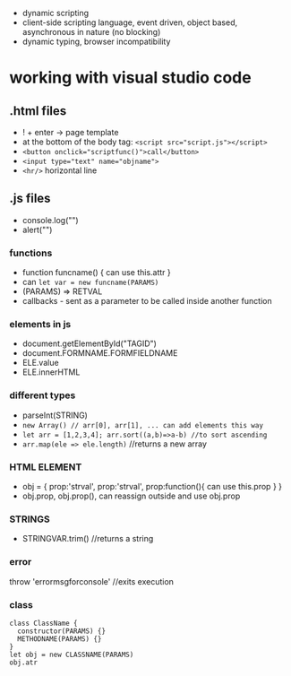 * dynamic scripting
* client-side scripting language, event driven, object based, asynchronous in nature (no blocking)
* dynamic typing, browser incompatibility
# working with visual studio code
## .html files
* ! + enter -> page template
* at the bottom of the body tag: `<script src="script.js"></script>`
* `<button onclick="scriptfunc()">call</button>`
* `<input type="text" name="objname">`
* `<hr/>` horizontal line
## .js files
* console.log("")
* alert("")
### functions
* function funcname() { can use this.attr }
* can `let var = new funcname(PARAMS)`
* (PARAMS) => RETVAL
* callbacks - sent as a parameter to be called inside another function
### elements in js
* document.getElementById("TAGID")
* document.FORMNAME.FORMFIELDNAME
* ELE.value
* ELE.innerHTML
### different types
* parseInt(STRING)
* `new Array() // arr[0], arr[1], ... can add elements this way`
* `let arr = [1,2,3,4]; arr.sort((a,b)=>a-b) //to sort ascending`
* `arr.map(ele => ele.length)` //returns a new array
### HTML ELEMENT
* obj = { prop:'strval', prop:'strval', prop:function(){ can use this.prop } }
* obj.prop, obj.prop(), can reassign outside and use obj.prop
### STRINGS
* STRINGVAR.trim() //returns a string
### error
throw 'errormsgforconsole' //exits execution
### class
```
class ClassName {
  constructor(PARAMS) {}
  METHODNAME(PARAMS) {}
}
let obj = new CLASSNAME(PARAMS)
obj.atr
```
